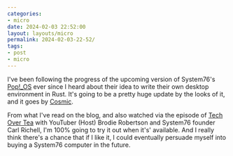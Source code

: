 ```yaml
---
categories:
- micro
date: 2024-02-03 22:52:00
layout: layouts/micro
permalink: 2024-02-03-22-52/
tags:
- post
- micro
---
```


I've been following the progress of the upcoming version of System76's [Pop!_OS](https://pop.system76.com/) ever since I heard about their idea to write their own desktop environment in Rust. It's going to be a pretty huge update by the looks of it, and it goes by [Cosmic](https://blog.system76.com/post/cosmic-the-road-to-alpha).

From what I've read on the blog, and also watched via the episode of [Tech Over Tea](https://www.youtube.com/watch\?v\=fEdy5rChFNg\&t\=3074s) with YouTuber (Host) Brodie Robertson and System76 founder Carl Richell, I'm 100% going to try it out when it's' available. And I really think there's a chance that if I like it, I could eventually persuade myself into buying a System76 computer in the future.